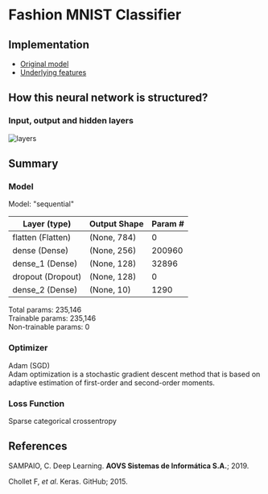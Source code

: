 # Fashion MNIST Classifier

## Implementation
- [Original model](image_classifier.ipynb)
- [Underlying features](image_classifier.ipynb)

## How this neural network is structured?

### Input, output and hidden layers 

<p align='left'>
  
  <img src='http://i.imgur.com/WonDKDM.png' alt='layers' />

</p>


## Summary
### Model

Model: "sequential"

|Layer (type)|Output Shape|Param #  | 
|---|---|---|
flatten (Flatten) |            (None, 784) |              0       
dense (Dense) |                (None, 256) |              200960    
dense_1 (Dense) |             (None, 128) |              32896     
dropout (Dropout) |            (None, 128) |              0         
dense_2 (Dense) |              (None, 10) |               1290      

Total params: 235,146\
Trainable params: 235,146\
Non-trainable params: 0  

### Optimizer

Adam (SGD)\
Adam optimization is a stochastic gradient descent method that is based on adaptive estimation of first-order and second-order moments.

### Loss Function

Sparse categorical crossentropy

## References

SAMPAIO, C. Deep Learning. **AOVS Sistemas de Informática S.A.**; 2019.

Chollet F, *et al*. Keras. GitHub; 2015.

